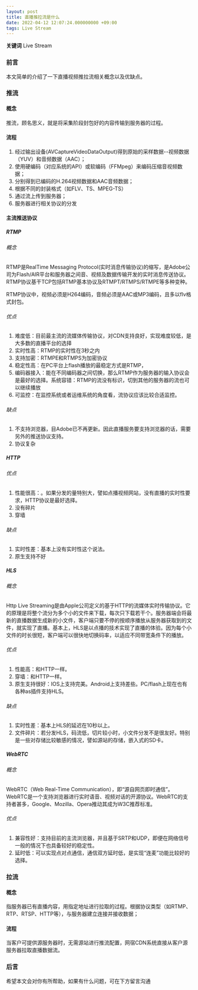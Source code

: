 ```yaml
---
layout: post
title: 直播推拉流是什么
date: 2022-04-12 12:07:24.000000000 +09:00
tags: Live Stream
---
```


**关键词** Live Stream

### 前言
本文简单的介绍了一下直播视频推拉流相关概念以及优缺点。

### 推流

#### 概念
推流，顾名思义，就是将采集阶段封包好的内容传输到服务器的过程。

#### 流程
1. 经过输出设备(AVCaptureVideoDataOutput)得到原始的采样数据--视频数据（YUV）和音频数据（AAC）；
2. 使用硬编码（对应系统的API）或软编码（FFMpeg）来编码压缩音视频数据；
3. 分别得到已编码的H.264视频数据和AAC音频数据；
4. 根据不同的封装格式（如FLV、TS、MPEG-TS） 
5. 通过流上传到服务器；
6. 服务器进行相关协议的分发

#### 主流推送协议
#####  RTMP
###### 概念
RTMP是RealTime Messaging Protocol(实时消息传输协议)的缩写，是Adobe公司为Flash/AIR平台和服务器之间音、视频及数据传输开发的实时消息传送协议。RTMP协议基干TCP包括RTMP基本协议及RTMPT/RTMPS/RTMPE等多种变种。

RTMP协议中，视频必须是H264编码，音频必须是AAC或MP3编码，且多以flv格式封包。
###### 优点
1. 难度低：目前最主流的流媒体传输协议，对CDN支持良好，实现难度较低，是大多数的直播平台的选择
2. 实时性高：RTMP的实时性在3秒之内
3. 支持加密：RTMPE和RTMPS为加密协议
4. 稳定性高：在PC平台上flash播放的最稳定方式是RTMP，
5. 编码器接入：能在不同编码器之间切换，那么RTMP作为服务器的输入协议会是最好的选择。系统容错：RTMP的流没有标识，切到其他的服务器的流也可以继续播放
6. 可监控：在监控系统或者运维系统的角度看，流协议应该比较合适监控。
###### 缺点
1. 不支持浏览器，目Adobe已不再更新。因此直播服务要支持浏览器的话，需要另外的推送协议支持。
2. 协议复杂

##### HTTP
###### 优点
1. 性能很高：。如果分发的量特别大，譬如点播视频网站，没有直播的实时性要求，HTTP协议是最好选择。
2. 没有碎片
3. 穿墙
###### 缺点
1. 实时性差：基本上没有实时性这个说法。
2. 原生支持不好

##### HLS
###### 概念
Http Live Streaming是由Apple公司定义的基于HTTP的流媒体实时传输协议。它的原理是将整个流分为多个小的文件来下载，每次只下载若干个。服务器端会将最新的直播数据生成新的小文件，客户端只要不停的按顺序播放从服务器获取到的文件，就实现了直播。基本上，HLS是以点播的技术实现了直播的体验。因为每个小文件的时长很短，客户端可以很快地切换码率，以适应不同带宽条件下的播放。
###### 优点
1. 性能高：和HTTP一样。
2. 穿墙：和HTTP一样。
3. 原生支持很好：IOS上支持完美。Android上支持差些。PC/flash上现在也有各种as插件支持HLS。
###### 缺点
1. 实时性差：基本上HLS的延迟在10秒以上。
2. 文件碎片：若分发HLS，码流低，切片较小时，小文件分发不是很友好。特别是一些对存储比较敏感的情况，譬如源站的存储，嵌入式的SD卡。

##### WebRTC
###### 概念
WebRTC（Web Real-Time Communication），即“源自网页即时通信”。WebRTC是一个支持浏览器进行实时语音、视频对话的开源协议。WebRTC的支持者甚多，Google、Mozilla、Opera推动其成为W3C推荐标准。
###### 优点
1. 兼容性好：支持目前的主流浏览器，并且基于SRTP和UDP，即便在网络信号一般的情况下也具备较好的稳定性。
2. 延时低：可以实现点对点通信，通信双方延时低，是实现“连麦”功能比较好的选择。


### 拉流

#### 概念
指服务器已有直播内容，用指定地址进行拉取的过程。根据协议类型（如RTMP、RTP、RTSP、HTTP等），与服务器建立连接并接收数据；

#### 流程
当客户可提供源服务器时，无需源站进行推流配置，网宿CDN系统直接从客户源服务器拉取直播数据流。

### 后言
希望本文会对你有所帮助，如果有什么问题，可在下方留言沟通